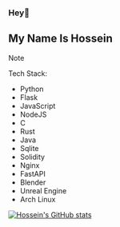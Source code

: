 ### Hey👋 
## My Name Is Hossein

> [!NOTE]
> Tech Stack:
> - Python
> - Flask
> - JavaScript
> - NodeJS
> - C
> - Rust
> - Java
> - Sqlite
> - Solidity
> - Nginx
> - FastAPI
> - Blender
> - Unreal Engine
> - Arch Linux

[![Hossein's GitHub stats](https://github-readme-stats.vercel.app/api?username=HosseinToloueiFard&theme=radical)](https://github.com/anuraghazra/github-readme-stats)

